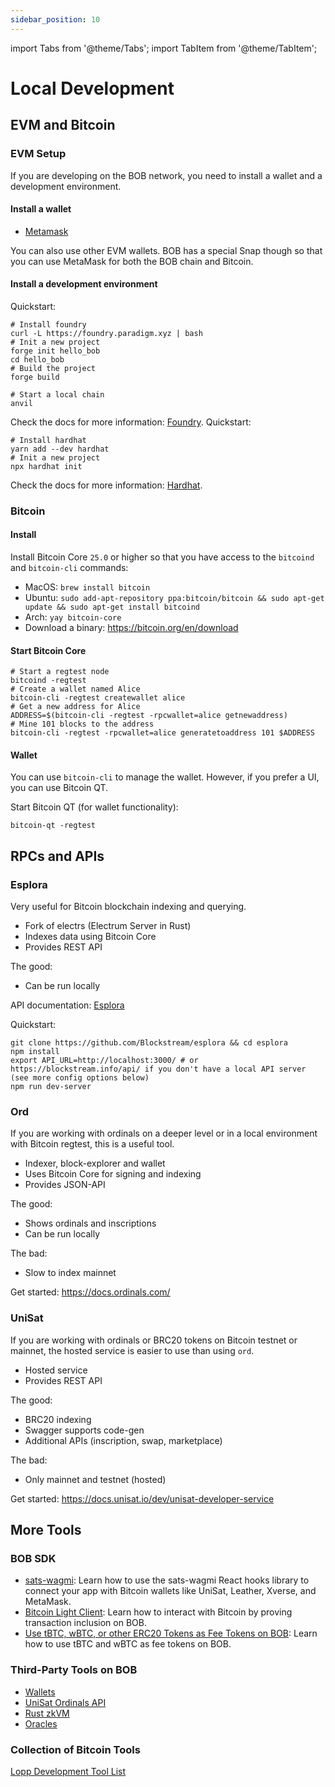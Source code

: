 ```yaml
---
sidebar_position: 10
---
```


import Tabs from '@theme/Tabs';
import TabItem from '@theme/TabItem';

# Local Development

## EVM and Bitcoin

### EVM Setup

If you are developing on the BOB network, you need to install a wallet and a development environment.

#### Install a wallet

- [Metamask](https://metamask.io/)

You can also use other EVM wallets. BOB has a special Snap though so that you can use MetaMask for both the BOB chain and Bitcoin.

#### Install a development environment

<Tabs>
  <TabItem value="foundry" label="Foundry (based on Rust)">
    Quickstart:

```shell
# Install foundry
curl -L https://foundry.paradigm.xyz | bash
# Init a new project
forge init hello_bob
cd hello_bob
# Build the project
forge build

# Start a local chain
anvil
```

Check the docs for more information: [Foundry](https://book.getfoundry.sh/getting-started/installation).
</TabItem>
<TabItem value="hardhat" label="Hardhat (based on TypeScript)">
Quickstart:

```shell
# Install hardhat
yarn add --dev hardhat
# Init a new project
npx hardhat init
```

Check the docs for more information: [Hardhat](https://hardhat.org/getting-started/).
</TabItem>
</Tabs>

### Bitcoin

#### Install

Install Bitcoin Core `25.0` or higher so that you have access to the `bitcoind` and `bitcoin-cli` commands:

- MacOS: `brew install bitcoin`
- Ubuntu: `sudo add-apt-repository ppa:bitcoin/bitcoin && sudo apt-get update && sudo apt-get install bitcoind`
- Arch: `yay bitcoin-core`
- Download a binary: https://bitcoin.org/en/download

#### Start Bitcoin Core

```shell
# Start a regtest node
bitcoind -regtest
# Create a wallet named Alice
bitcoin-cli -regtest createwallet alice
# Get a new address for Alice
ADDRESS=$(bitcoin-cli -regtest -rpcwallet=alice getnewaddress)
# Mine 101 blocks to the address
bitcoin-cli -regtest -rpcwallet=alice generatetoaddress 101 $ADDRESS
```

#### Wallet

You can use `bitcoin-cli` to manage the wallet. However, if you prefer a UI, you can use Bitcoin QT.

Start Bitcoin QT (for wallet functionality):

```shell
bitcoin-qt -regtest
```

## RPCs and APIs

### Esplora

Very useful for Bitcoin blockchain indexing and querying.

- Fork of electrs (Electrum Server in Rust)
- Indexes data using Bitcoin Core
- Provides REST API

The good:

- Can be run locally

API documentation: [Esplora](https://github.com/Blockstream/esplora/blob/master/API.md)

Quickstart:

```shell
git clone https://github.com/Blockstream/esplora && cd esplora
npm install
export API_URL=http://localhost:3000/ # or https://blockstream.info/api/ if you don't have a local API server
(see more config options below)
npm run dev-server
```

### Ord

If you are working with ordinals on a deeper level or in a local environment with Bitcoin regtest, this is a useful tool.

- Indexer, block-explorer and wallet
- Uses Bitcoin Core for signing and indexing
- Provides JSON-API

The good:

- Shows ordinals and inscriptions
- Can be run locally

The bad:

- Slow to index mainnet

Get started: https://docs.ordinals.com/

### UniSat

If you are working with ordinals or BRC20 tokens on Bitcoin testnet or mainnet, the hosted service is easier to use than using `ord`.

- Hosted service
- Provides REST API

The good:

- BRC20 indexing
- Swagger supports code-gen
- Additional APIs (inscription, swap, marketplace)

The bad:

- Only mainnet and testnet (hosted)

Get started: https://docs.unisat.io/dev/unisat-developer-service

## More Tools

### BOB SDK

- [sats-wagmi](/learn/builder-guides/sats-wagmi): Learn how to use the sats-wagmi React hooks library to connect your app with Bitcoin wallets like UniSat, Leather, Xverse, and MetaMask.
- [Bitcoin Light Client](/learn/builder-guides/relay): Learn how to interact with Bitcoin by proving transaction inclusion on BOB.
- [Use tBTC, wBTC, or other ERC20 Tokens as Fee Tokens on BOB](/learn/builder-guides/bridged-btc-gas-fee/index.md): Learn how to use tBTC and wBTC as fee tokens on BOB.

### Third-Party Tools on BOB

- [Wallets](/learn/reference/tools/wallets)
- [UniSat Ordinals API](https://docs.unisat.io/dev/unisat-developer-service)
- [Rust zkVM](/learn/reference/tools/rust-zkvm)
- [Oracles](/learn/reference/tools/oracles)

### Collection of Bitcoin Tools

[Lopp Development Tool List](https://www.lopp.net/bitcoin-information/developer-tools.html)

